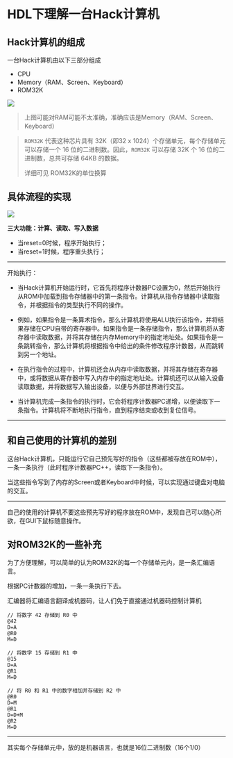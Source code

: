 # HDL下理解一台Hack计算机

## Hack计算机的组成
一台Hack计算机由以下三部分组成

* CPU
* Memory（RAM、Screen、Keyboard）
* ROM32K

![](https://pic.imgdb.cn/item/6416d2c0a682492fccbe1725.jpg)

> 上图可能对RAM可能不太准确，准确应该是Memory（RAM、Screen、Keyboard）

> `ROM32K` 代表这种芯片具有 32K（即32 x 1024）个存储单元，每个存储单元可以存储一个 16 位的二进制数。因此，`ROM32K` 可以存储 32K 个 16 位的二进制数，总共可存储 64KB 的数据。
> 
> 详细可见 ROM32K的单位换算




## 具体流程的实现

![](https://pic.imgdb.cn/item/6416d569a682492fccc2300b.jpg)

**三大功能：计算、读取、写入数据**

* 当reset=0时候，程序开始执行；
* 当reset=1时候，程序重头执行；

---

开始执行：

* 当Hack计算机开始运行时，它首先将程序计数器PC设置为0，然后开始执行从ROM中加载到指令存储器中的第一条指令。计算机从指令存储器中读取指令，并根据指令的类型执行不同的操作。

* 例如，如果指令是一条算术指令，那么计算机将使用ALU执行该指令，并将结果存储在CPU自带的寄存器中。如果指令是一条存储指令，那么计算机将从寄存器中读取数据，并将其存储在内存Memory中的指定地址处。如果指令是一条跳转指令，那么计算机将根据指令中给出的条件修改程序计数器，从而跳转到另一个地址。

* 在执行指令的过程中，计算机还会从内存中读取数据，并将其存储在寄存器中，或将数据从寄存器中写入内存中的指定地址处。计算机还可以从输入设备读取数据，并将数据写入输出设备，以便与外部世界进行交互。

* 当计算机完成一条指令的执行时，它会将程序计数器PC递增，以便读取下一条指令。计算机将不断地执行指令，直到程序结束或收到复位信号。


---
## 和自己使用的计算机的差别

这台Hack计算机，只能运行它自己预先写好的指令（这些都被存放在ROM中），一条一条执行（此时程序计数器PC++，读取下一条指令）。

当这些指令写到了内存的Screen或者Keyboard中时候，可以实现通过键盘对电脑的交互。

---
自己的使用的计算机不要这些预先写好的程序放在ROM中，发现自己可以随心所欲，在GUI下鼠标随意操作。

## 对ROM32K的一些补充

为了方便理解，可以简单的认为ROM32K的每一个存储单元内，是一条汇编语言。

根据PC计数器的增加，一条一条执行下去。

汇编器将汇编语言翻译成机器码，让人们免于直接通过机器码控制计算机

```
// 将数字 42 存储到 R0 中
@42
D=A
@R0
M=D

// 将数字 15 存储到 R1 中
@15
D=A
@R1
M=D

// 将 R0 和 R1 中的数字相加并存储到 R2 中
@R0
D=M
@R1
D=D+M
@R2
M=D
```

---
其实每个存储单元中，放的是机器语言，也就是16位二进制数（16个1/0）
